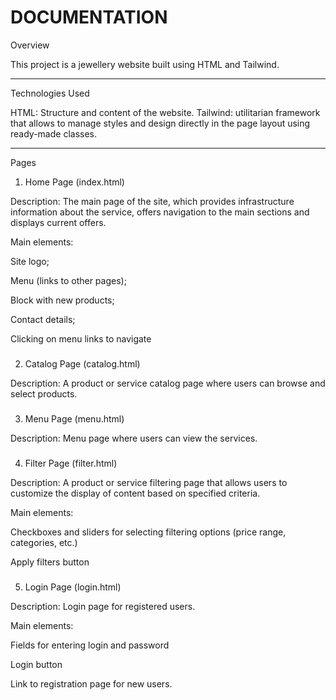 # DOCUMENTATION

Overview

This project is a jewellery website built using HTML and Tailwind. 

---

Technologies Used

HTML: Structure and content of the website. 
Tailwind: utilitarian framework that allows to manage styles and design directly in the page layout using ready-made classes.

---

Pages

1. Home Page (index.html)

Description:
The main page of the site, which provides infrastructure information about the service, offers navigation to the main sections and displays current offers.

Main elements:

Site logo;

Menu (links to other pages);

Block with new products;

Contact details;

Clicking on menu links to navigate

###

2. Catalog Page (catalog.html)

Description:
A product or service catalog page where users can browse and select products.

###

3. Menu Page (menu.html)

Description:
Menu page where users can view the services.

###

4. Filter Page (filter.html)

Description:
A product or service filtering page that allows users to customize the display of content based on specified criteria.

Main elements:

Checkboxes and sliders for selecting filtering options (price range, categories, etc.)

Apply filters button

###

5. Login Page (login.html)

Description:
Login page for registered users.

Main elements:

Fields for entering login and password

Login button

Link to registration page for new users.